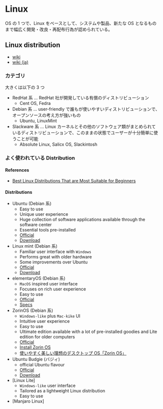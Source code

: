 # Linux

OS の 1 つで、Linux をベースとして、システムや製品、新たな OS となるものまで幅広く開発・改良・再配布行為が認められている。

## Linux distribution

- [wiki](https://en.wikipedia.org/wiki/Linux_distribution)
- [wiki (ja)](https://ja.wikipedia.org/wiki/Linux%E3%83%87%E3%82%A3%E3%82%B9%E3%83%88%E3%83%AA%E3%83%93%E3%83%A5%E3%83%BC%E3%82%B7%E3%83%A7%E3%83%B3)

### カテゴリ

大きくは以下の 3 つ

- RedHat 系 ... RedHat 社が開発している有償のディストリビューション
  - Cent OS, Fedra
- Debian 系 ... user-friendly で誰もが使いやすいディストリビューションで、オープンソースの考え方が強いもの
  - Ubuntu, LinuxMint
- Slackware 系 ... Linux カーネルとその他のソフトウェア類がまとめられているディストリビューションで、このままの状態でユーザーが十分簡単に使うことが可能
  - Absolute Linux, Salicx OS, Slackintosh

### よく使われている Distribution

#### References

- [Best Linux Distributions That are Most Suitable for Beginners](https://itsfoss.com/best-linux-beginners/)

#### Distributions

- Ubuntu (Debian 系)
  - Easy to use
  - Unique user experience
  - Huge collection of software applications available through the software center
  - Essential tools pre-installed
  - [Official](https://ubuntu.com/)
  - [Download](https://ubuntu.com/download/desktop)
- Linux mint (Debian 系)
  - Familiar user interface with `Windows`
  - Performs great with older hardware
  - Some improvements over Ubuntu
  - [Official](https://linuxmint.com/)
  - [Download](https://linuxmint.com/download.php)
- elementaryOS (Debian 系)
  - `MacOS` inspired user interface
  - Focuses on rich user experience
  - Easy to use
  - [Official](https://elementary.io/)
  - [Specs](https://elementary.io/docs/installation#recommended-system-specifications)
- ZorinOS (Debian 系)
  - `Windows-like` plus `Mac-kike` UI
  - Intuitive user experience
  - Easy to use
  - Ultimate edition available with a lot of pre-installed goodies and Lite edition for older computers
  - [Official](https://zorin.com/os/)
  - [Install Zorin OS](https://help.zorin.com/docs/getting-started/install-zorin-os/)
  - [使いやすく美しい理想のデスクトップ OS「Zorin OS」](https://japan.zdnet.com/article/35192319/)
- Ubuntu Budgie (バジィ)
  - official Ubuntu flavour
  - [Official](https://ubuntubudgie.org/)
  - [Download](https://ubuntubudgie.org/downloads/)
- [Linux Lite]
  - `Windows-like` user interface
  - Tailored as a lightweight Linux distribution
  - Easy to use
- [Manjaro Linux]
